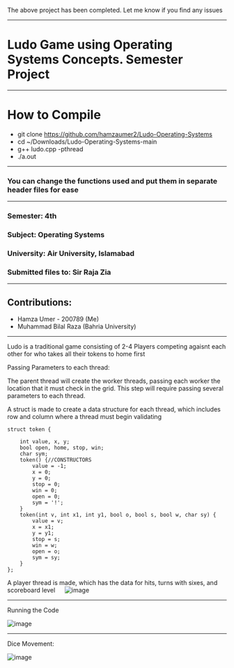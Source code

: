 The above project has been completed. Let me know if you find any issues

***********************************************************************************************************************************

# Ludo Game using Operating Systems Concepts. Semester Project
__________________________________________________________________________________________________________________________________

# How to Compile
* git clone https://github.com/hamzaumer2/Ludo-Operating-Systems
*  cd ~/Downloads/Ludo-Operating-Systems-main
* g++ ludo.cpp -pthread
* ./a.out

*************************************************************************************************************************************
### You can change the functions used and put them in separate header files for ease
    
************************************************************************************************************************************
### Semester: 4th

### Subject: Operating Systems

### University: Air University, Islamabad

### Submitted files to: Sir Raja Zia

***************************************************************************************************************************************

## Contributions:
* Hamza Umer - 200789 (Me)
* Muhammad Bilal Raza (Bahria University)



***************************************************************************************************************************************
 
 Ludo is a traditional game consisting of 2-4 Players competing agaisnt each other for who takes all their tokens to home first
 
 Passing Parameters to each thread:

The parent thread will create the worker threads, passing each worker the location that it must check in the grid. This step will require passing several parameters to each thread.

A struct is made to create a data structure for each thread, which includes row and column where a thread must begin validating


    struct token {

        int value, x, y;
        bool open, home, stop, win;
        char sym;
        token() {//CONSTRUCTORS
            value = -1;
            x = 0;
            y = 0;
            stop = 0;
            win = 0;
            open = 0;
            sym = '!';
        }
        token(int v, int x1, int y1, bool o, bool s, bool w, char sy) {
            value = v;
            x = x1;
            y = y1;
            stop = s;
            win = w;
            open = o;
            sym = sy;
        }
    };


A player thread is made, which has the data for hits, turns with sixes, and scoreboard level
 
![image](https://user-images.githubusercontent.com/71342062/169860257-e94fa5c5-cad1-4069-9c44-1507caed862b.png)

--------------------------------------------------------------------------------------------------------------------------------------------


Running the Code

![image](https://user-images.githubusercontent.com/71342062/169882406-414544ff-9e4e-49a8-aa1d-25ebc2af3c8e.png)

______________________________________________________________________________________________________________________________________________

Dice Movement:

![image](https://user-images.githubusercontent.com/71342062/169882610-3844aedf-9007-4324-ab6d-e29d757f6a19.png)
